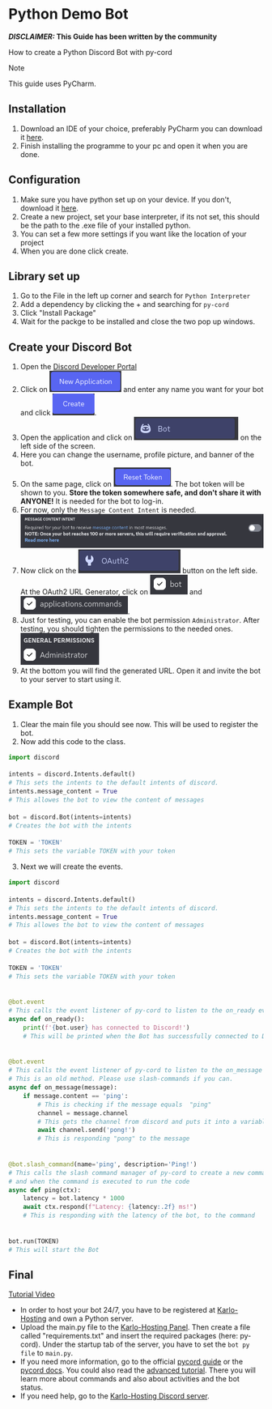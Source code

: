 # Python Demo Bot
***DISCLAIMER:* This Guide has been written by the community**

How to create a Python Discord Bot with py-cord

> [!NOTE]
> This guide uses PyCharm.

## Installation

1. Download an IDE of your choice, preferably PyCharm you can download it [here](https://www.jetbrains.com/de-de/pycharm/download/).
1. Finish installing the programme to your pc and open it when you are done.

## Configuration

1. Make sure you have python set up on your device. If you don't, download it [here](https://www.python.org/downloads/).
1. Create a new project, set your base interpreter, if its not set, this should be the path to the .exe file of your installed python.
1. You can set a few more settings if you want like the location of your project
1. When you are done click create.

## Library set up

1. Go to the File in the left up corner and search for `Python Interpreter`
1. Add a dependency by clicking the + and searching for `py-cord`
1. Click "Install Package"
1. Wait for the packge to be installed and close the two pop up windows.

<!-- embed:start:DiscordAppCreation -->

## Create your Discord Bot

1. Open the [Discord Developer Portal](https://discord.com/developers/applications)
1. Click on ![New Application](../../_media/discord_new_application.png ':size=15%') and enter any name you want for your bot and click ![Create](../../_media/discord_create.png ':size=8%').
1. Open the application and click on ![Bot](../../_media/discord_bot.png ':size=16%') on the left side of the screen.
1. Here you can change the username, profile picture, and banner of the bot.
1. On the same page, click on ![Reset Token](../../_media/discord_reset_token.png ':size=13%'). The bot token will be shown to you. **Store the token somewhere safe, and don't share it with ANYONE!** It is needed for the bot to log-in.
1. For now, only the `Message Content Intent` is needed.
![Message Content Intent](../../_media/discord_messageIntent.png)
1. Now click on the ![OAuth2](../../_media/discord_oauth2.png ':size=15%') button on the left side. At the OAuth2 URL Generator, click on ![bot](../../_media/discord_oauth2_bot.png ':size=8%') and ![application.commands](../../_media/discord_oauth2_application_commans.png ':size=23%').
1. Just for testing, you can enable the bot permission `Administrator`. After testing, you should tighten the permissions to the needed ones.
![Administrator Permissions](../../_media/discord_oauth2_administrator.png)
1. At the bottom you will find the generated URL. Open it and invite the bot to your server to start using it.

<!-- embed:end:DiscordAppCreation -->

## Example Bot

1. Clear the main file you should see now. This will be used to register the bot.
1. Now add this code to the class.

```python
import discord

intents = discord.Intents.default()
# This sets the intents to the default intents of discord.
intents.message_content = True
# This allowes the bot to view the content of messages

bot = discord.Bot(intents=intents)
# Creates the bot with the intents

TOKEN = 'TOKEN'
# This sets the variable TOKEN with your token
```

3. Next we will create the events.

```python
import discord

intents = discord.Intents.default()
# This sets the intents to the default intents of discord.
intents.message_content = True
# This allowes the bot to view the content of messages

bot = discord.Bot(intents=intents)
# Creates the bot with the intents

TOKEN = 'TOKEN'
# This sets the variable TOKEN with your token


@bot.event
# This calls the event listener of py-cord to listen to the on_ready event and when its executed to run the code
async def on_ready():
    print(f'{bot.user} has connected to Discord!')
    # This will be printed when the Bot has successfully connected to Discord


@bot.event
# This calls the event listener of py-cord to listen to the on_message event and when its executed to run the code
# This is an old method. Please use slash-commands if you can.
async def on_message(message):
    if message.content == 'ping':
        # This is checking if the message equals  "ping"
        channel = message.channel
        # This gets the channel from discord and puts it into a variable
        await channel.send('pong!')
        # This is responding "pong" to the message


@bot.slash_command(name='ping', description='Ping!')
# This calls the slash command manager of py-cord to create a new command with the name ping and description "Ping!"
# and when the command is executed to run the code
async def ping(ctx):
    latency = bot.latency * 1000
    await ctx.respond(f"Latency: {latency:.2f} ms!")
    # This is responding with the latency of the bot, to the command


bot.run(TOKEN)
# This will start the Bot
```
<!-- panels:start -->
<!-- div:title-panel -->
## Final

<!-- div:right-panel -->
[Tutorial Video](https://www.youtube-nocookie.com/embed/ekyMHgiaWbE ':include :type=iframe width=80% height=200px')

<!-- div:left-panel -->
- In order to host your bot 24/7, you have to be registered at [Karlo-Hosting](https://karlo-hosting.com) and own a Python server.
- Upload the main.py file to the [Karlo-Hosting Panel](https://panel.karlo-hosting.com). Then create a file called "requirements.txt" and insert the required packages (here: py-cord). Under the startup tab of the server, you have to set the `bot py file` to `main.py`.
- If you need more information, go to the official [pycord guide](https://guide.pycord.dev) or the [pycord docs](https://docs.pycord.dev). You could also read the [advanced tutorial](/programm-your-bot/python/advanced.md). There you will learn more about commands and also about activities and the bot status.
- If you need help, go to the [Karlo-Hosting Discord server](https://discord.gg/xBPFF244eJ).

<!-- panels:end -->
